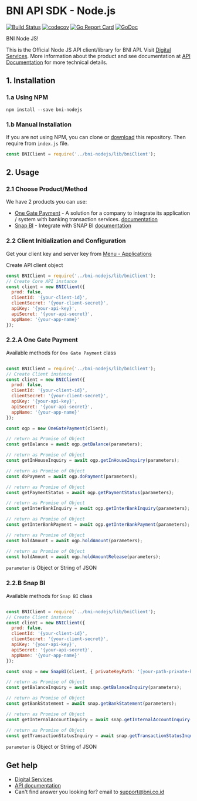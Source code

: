 BNI API SDK - Node.js
===============
[![Build Status](https://github.com/gin-gonic/gin/workflows/Run%20Tests/badge.svg?branch=master)](https://github.com/gin-gonic/gin/actions?query=branch%3Amaster)
[![codecov](https://codecov.io/gh/gin-gonic/gin/branch/master/graph/badge.svg)](https://codecov.io/gh/gin-gonic/gin)
[![Go Report Card](https://goreportcard.com/badge/github.com/gin-gonic/gin)](https://goreportcard.com/report/github.com/gin-gonic/gin)
[![GoDoc](https://pkg.go.dev/badge/github.com/gin-gonic/gin?status.svg)](https://pkg.go.dev/github.com/gin-gonic/gin?tab=doc)

BNI Node JS! 

This is the Official Node JS API client/library for BNI API. Visit [Digital Services](https://digitalservices.bni.co.id/en/). More information about the product and see documentation at [API Documentation](https://digitalservices.bni.co.id/documentation/public/en) for more technical details.

## 1. Installation

### 1.a Using NPM

```
npm install --save bni-nodejs
```

### 1.b Manual Installation

If you are not using NPM, you can clone or [download](https://github.com/bni-api/bni-nodejs/archive/refs/heads/main.zip) this repository.
Then require from `index.js` file.

```javascript
const BNIClient = require('../bni-nodejs/lib/bniClient');
```

## 2. Usage

### 2.1 Choose Product/Method

We have 2 products you can use:
- [One Gate Payment](#22A-snap) - A solution for a company to integrate its application / system with banking transaction services. [documentation](https://digitalservices.bni.co.id/en/api-one-gate-payment)
- [Snap BI](#22B-snap-redirect) - Integrate with SNAP BI [documentation](https://digitalservices.bni.co.id/en/api-one-gate-payment)


### 2.2 Client Initialization and Configuration

Get your client key and server key from [Menu - Applications](https://digitalservices.bni.co.id/en/profile-menu/apps)

Create API client object

```javascript
const BNIClient = require('../bni-nodejs/lib/bniClient');
// Create Core API instance
const client = new BNIClient({
  prod: false,
  clientId: '{your-client-id}',
  clientSecret: '{your-client-secret}',
  apiKey: '{your-api-key}',
  apiSecret: '{your-api-secret}',
  appName: '{your-app-name}'
});
```

### 2.2.A One Gate Payment

Available methods for `One Gate Payment` class
```javascript

const BNIClient = require('../bni-nodejs/lib/bniClient');
// Create Client instance
const client = new BNIClient({
  prod: false,
  clientId: '{your-client-id}',
  clientSecret: '{your-client-secret}',
  apiKey: '{your-api-key}',
  apiSecret: '{your-api-secret}',
  appName: '{your-app-name}'
});

const ogp = new OneGatePayment(client);

// return as Promise of Object
const getBalance = await ogp.getBalance(parameters);

// return as Promise of Object
const getInHouseInquiry = await ogp.getInHouseInquiry(parameters);

// return as Promise of Object
const doPayment = await ogp.doPayment(parameters);

// return as Promise of Object
const getPaymentStatus = await ogp.getPaymentStatus(parameters);

// return as Promise of Object
const getInterBankInquiry = await ogp.getInterBankInquiry(parameters);

// return as Promise of Object
const getInterBankPayment = await ogp.getInterBankPayment(parameters);

// return as Promise of Object
const holdAmount = await ogp.holdAmount(parameters);

// return as Promise of Object
const holdAmount = await ogp.holdAmountRelease(parameters);

```
`parameter` is Object or String of JSON

### 2.2.B Snap BI

Available methods for `Snap BI` class
```javascript

const BNIClient = require('../bni-nodejs/lib/bniClient');
// Create Client instance
const client = new BNIClient({
  prod: false,
  clientId: '{your-client-id}',
  clientSecret: '{your-client-secret}',
  apiKey: '{your-api-key}',
  apiSecret: '{your-api-secret}',
  appName: '{your-app-name}'
});

const snap = new SnapBI(client, { privateKeyPath: '[your-path-private-key]', channelId: '{your-channel-id}' });

// return as Promise of Object
const getBalanceInquiry = await snap.getBalanceInquiry(parameters);

// return as Promise of Object
const getBankStatement = await snap.getBankStatement(parameters);

// return as Promise of Object
const getInternalAccountInquiry = await snap.getInternalAccountInquiry(parameters);

// return as Promise of Object
const getTransactionStatusInquiry = await snap.getTransactionStatusInquiry(parameters);

```
`parameter` is Object or String of JSON

## Get help

* [Digital Services](https://digitalservices.bni.co.id/en/)
* [API documentation](https://digitalservices.bni.co.id/documentation/public/en)
* Can't find answer you looking for? email to [support@bni.co.id](mailto:support@bni.co.id)
